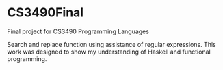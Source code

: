 # CS3490Final
Final project for CS3490 Programming Languages

Search and replace function using assistance of regular expressions. This work was designed to show my understanding of Haskell and functional programming. 
